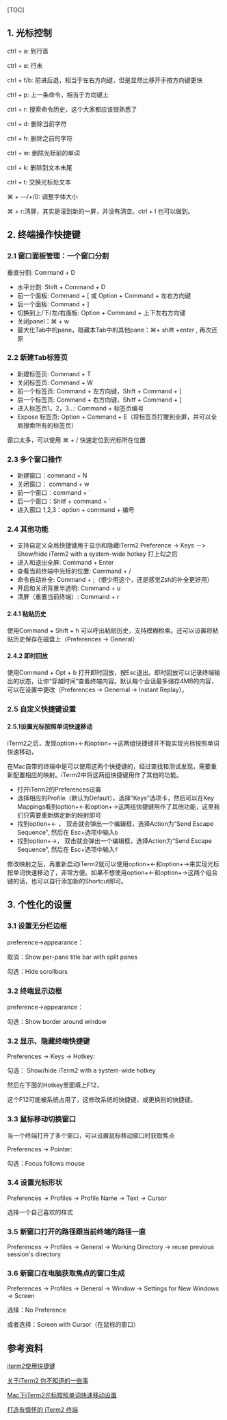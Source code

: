 [TOC]

## 1. 光标控制

ctrl + a: 到行首

ctrl + e: 行末

ctrl + f/b: 前进后退，相当于左右方向键，但是显然比移开手按方向键更快

ctrl + p: 上一条命令，相当于方向键上

ctrl + r: 搜索命令历史，这个大家都应该很熟悉了

ctrl + d: 删除当前字符

ctrl + h: 删除之前的字符

ctrl + w: 删除光标前的单词

ctrl + k: 删除到文本末尾

ctrl + t: 交换光标处文本

⌘ + —/+/0: 调整字体大小

⌘ + r:清屏，其实是滚到新的一屏，并没有清空。ctrl + l 也可以做到。


## 2. 终端操作快捷键
### 2.1 窗口面板管理：一个窗口分割

垂直分割: Command + D

- 水平分割: Shift + Command + D
- 前一个面板: Command + [    或  Option + Command + 左右方向键
- 后一个面板: Command + ]
- 切换到上/下/左/右面板: Option + Command + 上下左右方向键
- 关闭panel：⌘ + w
- 最大化Tab中的pane，隐藏本Tab中的其他pane：⌘+ shift +enter , 再次还原

### 2.2 新建Tab标签页

- 新建标签页: Command + T
- 关闭标签页: Command + W
- 前一个标签页: Command + 左方向键，Shift + Command + [
- 后一个标签页: Command + 右方向键，Shitf + Command + ]
- 进入标签页1，2，3…: Command + 标签页编号
- Expose 标签页: Option + Command + E（将标签页打撒到全屏，并可以全局搜索所有的标签页）

窗口太多，可以使用 ⌘ + / 快速定位到光标所在位置



### 2.3 多个窗口操作

- 新建窗口：command + N
- 关闭窗口： command + w
- 前一个窗口：command + `
- 后一个窗口：Shitf + command + `
- 进入窗口 1,2,3：option + command + 编号

 

### 2.4 其他功能

- 支持自定义全局快捷键用于显示和隐藏iTerm2 Preference -> Keys －> Show/hide iTerm2 with a system-wide hotkey 打上勾之后
- 进入和退出全屏: Command + Enter
- 查看当前终端中光标的位置: Command + /
- 命令自动补全: Command + ;（很少用这个，还是感觉Zsh的补全更好用）
- 开启和关闭背景半透明: Command + u
- 清屏（重置当前终端）: Command + r

#### 2.4.1 粘贴历史

使用Command + Shift + h 可以呼出粘贴历史，支持模糊检索。还可以设置将粘贴历史保存在磁盘上（Preferences -> General）

#### 2.4.2 即时回放 

使用Command + Opt + b 打开即时回放，按Esc退出。即时回放可以记录终端输出的状态，让你“穿越时间”查看终端内容。默认每个会话最多储存4MB的内容，可以在设置中更改（Preferences -> Genernal -> Instant Replay）。

### 2.5 自定义快捷键设置

#### 2.5.1设置光标按照单词快速移动 

iTerm2之后，发现option+←和option+→这两组快捷键并不能实现光标按照单词快速移动，

在Mac自带的终端中是可以使用这两个快捷键的，经过查找和测试发现，需要重新配置相应的映射。iTerm2中将这两组快捷键用作了其他的功能。

- 打开iTerm2的Preferences设置
- 选择相应的Profile（默认为Default），选择“Keys”选项卡，然后可以在Key Mappings看到option+←和option+→这两组快捷键用作了其他功能，这里我们只需要重新绑定新的映射即可
- 找到option+← ， 双击就会弹出一个编辑框，选择Action为“Send Escape Sequence”, 然后在 Esc+选项中输入`b`
- 找到option+→， 双击就会弹出一个编辑框，选择Action为“Send Escape Sequence”, 然后在 Esc+选项中输入`f`

修改映射之后，再重新启动iTerm2就可以使用option+←和option+→来实现光标按单词快速移动了，非常方便。如果不想使用option+←和option+→这两个组合键的话，也可以自行添加新的Shortcut即可。



## 3. 个性化的设置

### 3.1 设置无分栏边框

preference->appearance：

取消：Show per-pane title bar with split panes

勾选：Hide scrollbars

### 3.2 终端显示边框

preference->appearance：

勾选：Show border around window

### 3.2 显示、隐藏终端快捷键

Preferences -> Keys -> Hotkey:

勾选： Show/hide iTerm2 with a system-wide hotkey

然后在下面的Hotkey里面填上F12，

这个F12可能被系统占用了，这修改系统的快捷键，或更换别的快捷键。

### 3.3 鼠标移动切换窗口

当一个终端打开了多个窗口，可以设置鼠标移动窗口时获取焦点

Preferences -> Pointer:

勾选：Focus follows mouse

### 3.4 设置光标形状

Preferences -> Profiles -> Profile Name -> Text -> Cursor

选择一个自己喜欢的样式

### 3.5 新窗口打开的路径跟当前终端的路径一直

Preferences -> Profiles -> General -> Working Directory ->  reuse previous session's directory



### 3.6 新窗口在电脑获取焦点的窗口生成

Preferences -> Profiles -> General -> Window -> Settings for New Windows -> Screen 

选择：No Preference

或者选择：Screen with Cursor（在鼠标的窗口）

## 参考资料

[iterm2使用快捷键](https://www.jianshu.com/p/da7728a8a4d7)

[关于iTerm2 你不知道的一些事](https://www.jianshu.com/p/3436bcb17a03)

[Mac下iTerm2光标按照单词快速移动设置](https://blog.csdn.net/skyyws/article/details/78480132?locationNum=4&fps=1)

[打造有情怀的 iTerm2 终端](https://www.jianshu.com/p/83c38271b09c)



